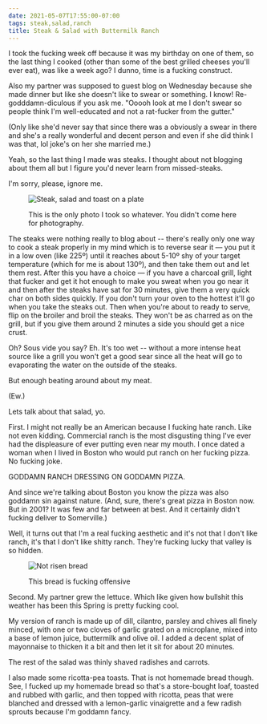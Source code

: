 ```yaml
---
date: 2021-05-07T17:55:00-07:00
tags: steak,salad,ranch
title: Steak & Salad with Buttermilk Ranch
---
```


I took the fucking week off because it was my birthday on one of them, so the last thing I cooked (other than some of the best grilled cheeses you'll ever eat), was like a week ago? I dunno, time is a fucking construct.

Also my partner was supposed to guest blog on Wednesday because she made dinner but like she doesn't like to swear or something. I know! Re-godddamn-diculous if you ask me. "Ooooh look at me I don't swear so people think I'm well-educated and not a rat-fucker from the gutter."

(Only like she'd never say that since there was a obviously a swear in there and she's a really wonderful and decent person and even if she did think I was that, lol joke's on her she married me.)

Yeah, so the last thing I made was steaks.  I thought about not blogging about them all but I figure you'd never learn from missed-steaks.

I'm sorry, please, ignore me.

<figure>

![Steak, salad and toast on a plate](steak_plate.jpg)

<figcaption>This is the only photo I took so whatever. You didn't come here for photography.</figcaption>
</figure>

The steaks were nothing really to blog about -- there's really only one way to cook a steak properly in my mind which is to reverse sear it — you put it in a low oven (like 225º) until it reaches about 5-10º shy of your target temperature (which for me is about 130º), and then take them out and let them rest. After this you have a choice — if you have a charcoal grill, light that fucker and get it hot enough to make you sweat when you go near it and then after the steaks have sat for 30 minutes, give them a very quick char on both sides quickly. If you don't turn your oven to the hottest it'll go when you take the steaks out. Then when you're about to ready to serve, flip on the broiler and broil the steaks. They won't be as charred as on the grill, but if you give them around 2 minutes a side you should get a nice crust.

Oh? Sous vide you say? Eh. It's too wet -- without a more intense heat source like a grill you won't get a good sear since all the heat will go to evaporating the water on the outside of the steaks.

But enough beating around about my meat.

(Ew.)

Lets talk about that salad, yo.

First. I might not really be an American because I fucking hate ranch. Like not even kidding. Commercial ranch is the most disgusting thing I've ever had the displeasure of ever putting even near my mouth. I once dated a woman when I lived in Boston who would put ranch on her fucking pizza. No fucking joke.

GODDAMN RANCH DRESSING ON GODDAMN PIZZA.

And since we're talking about Boston you know the pizza was also goddamn sin against nature. (And, sure, there's great pizza in Boston now. But in 2001? It was few and far between at best. And it certainly didn't fucking deliver to Somerville.)

Well, it turns out that I'm a real fucking aesthetic and it's not that I don't like ranch, it's that I don't like shitty ranch. They're fucking lucky that valley is so hidden.

<figure>

![Not risen bread](steak_bread.jpg)

<ficaption>This bread is fucking offensive</figcaption>
</figure>

Second. My partner grew the lettuce. Which like given how bullshit this weather has been this Spring is pretty fucking cool. 

My version of ranch is made up of dill, cilantro, parsley and chives all finely minced, with one or two cloves of garlic grated on a microplane, mixed into a base of lemon juice, buttermilk and olive oil. I added a decent splat of mayonnaise to thicken it a bit and then let it sit for about 20 minutes.

The rest of the salad was thinly shaved radishes and carrots.

I also made some ricotta-pea toasts. That is not homemade bread though. See, I fucked up my homemade bread so that's a store-bought loaf, toasted and rubbed with garlic, and then topped with ricotta, peas that were blanched and dressed with a lemon-garlic vinaigrette and a few radish sprouts because I'm goddamn fancy.
